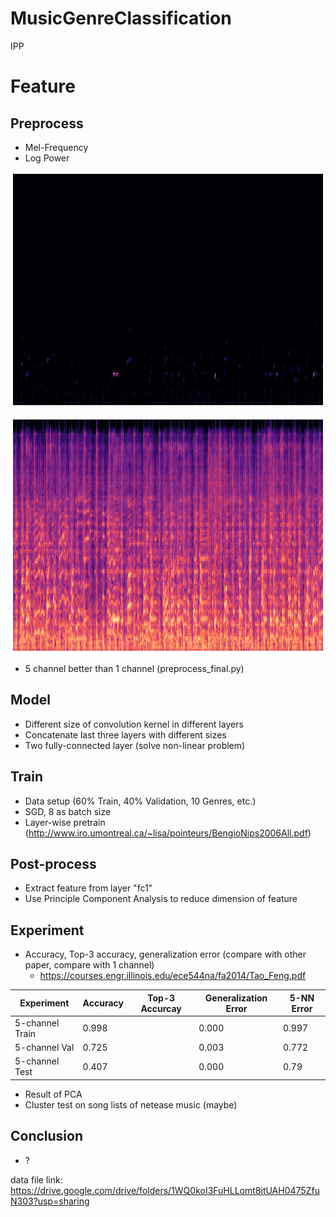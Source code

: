 # MusicGenreClassification

IPP

# Feature

## Preprocess

* Mel-Frequency
* Log Power

![Alt text](analysis/mel/power.png?raw=true "Mel-Frequency Power")

![Alt text](analysis/mel/log_power.png?raw=true "Mel-Frequency Log Power")

* 5 channel better than 1 channel (preprocess_final.py)

## Model

* Different size of convolution kernel in different layers
* Concatenate last three layers with different sizes
* Two fully-connected layer (solve non-linear problem)

## Train

* Data setup (60% Train, 40% Validation, 10 Genres, etc.)
* SGD, 8 as batch size
* Layer-wise pretrain (http://www.iro.umontreal.ca/~lisa/pointeurs/BengioNips2006All.pdf)

## Post-process

* Extract feature from layer "fc1"
* Use Principle Component Analysis to reduce dimension of feature

## Experiment

* Accuracy, Top-3 accuracy, generalization error (compare with other paper, compare with 1 channel) 
  * https://courses.engr.illinois.edu/ece544na/fa2014/Tao_Feng.pdf
  
| Experiment | Accuracy | Top-3 Accurcay | Generalization Error | 5-NN Error |
|------------|----------|----------------|----------------------|------------|
| 5-channel Train  |   0.998   | | 0.000 | 0.997 |
| 5-channel Val | 0.725 | | 0.003 | 0.772 |
| 5-channel Test | 0.407 | | 0.000 | 0.79 |

* Result of PCA
* Cluster test on song lists of netease music (maybe)

## Conclusion

* ?

data file link: https://drive.google.com/drive/folders/1WQ0koI3FuHLLomt8itUAH0475ZfuN303?usp=sharing
